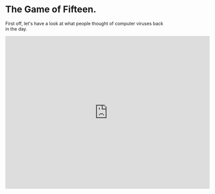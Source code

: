 # The Game of Fifteen.

First off, let's have a look at what people thought of computer viruses back in the day.

<iframe width="640" height="480" src="http://www.youtube.com/embed/G2i_6j55bS0?rel=0" frameborder="0" allowfullscreen></iframe>
